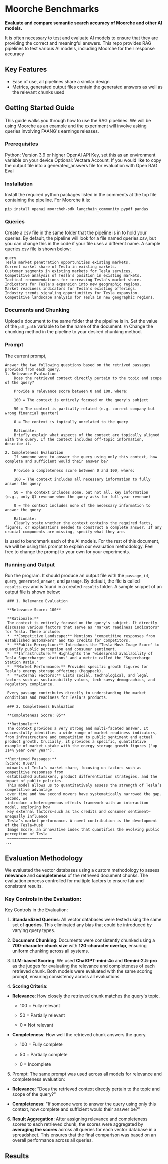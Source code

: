# Moorche Benchmarks

**Evaluate and compare semantic search accuracy of Moorche and other AI models.**

It is often necessary to test and evaluate AI models to ensure that they are providing the correct and meaningful answers. This repo provides RAG pipelines to test various AI models, including Moorche for their response accuracy

## Key Features
- Ease of use, all pipelines share a similar design
- Metrics, generated output files contain the generated answers as well as the relevant chunks used
## Getting Started Guide
This guide walks you through how to use the RAG pipelines. We will be using Moorche as an example and the experiment will involve asking queries involving FAANG's earnings releases.
### Prerequisites
Python: Version 3.9 or higher
OpenAI API Key, set this as an environment variable on your device
Optional: Vectara Account, If you would like to copy the output file into a generated_answers file for evaluation with Open RAG Eval
### Installation
Install the required python packages listed in the comments at the top file containing the pipeline. For Moorche it is:
```
pip install openai moorcheh-sdk langchain_community pypdf pandas
```
### Queries
Create a csv file in the same folder that the pipeline is in to hold your queries. By default, the pipeline will look for a file named queries.csv, but you can change this in the code if your file uses a different name. A sample queries.csv file is shown below:
```
query
Tesla market penetration opportunities existing markets.
Current market share of Tesla in existing markets.
Customer segments in existing markets for Tesla services.
Competitive analysis of Tesla's position in existing markets. 
Tactical recommendations for increasing Tesla's market share. 
Indicators for Tesla's expansion into new geographic regions.
Market readiness indicators for Tesla's existing offerings.
Industry trends signaling opportunities for Tesla expansion.
Competitive landscape analysis for Tesla in new geographic regions.
```
### Documents and Chunking
Upload a document to the same folder that the pipeline is in. Set the value of the `pdf_path` variable to be the name of the document. \n
Change the chunking method in the pipeline to your desired chunking method.

### Prompt
The current prompt,
```
Answer the two following questions based on the retrived passages provided from each query.
1. Relevance Evaluation
    Does the retrieved context directly pertain to the topic and scope of the query?

    Provide a relevance score between 0 and 100, where:

    100 = The context is entirely focused on the query's subject

    50 = The context is partially related (e.g. correct company but wrong financial quarter)

    0 = The context is topically unrelated to the query

    Rationale:
    Briefly explain what aspects of the context are topically aligned with the query. If the context includes off-topic information, describe it.

2. Completeness Evaluation
    If someone were to answer the query using only this context, how complete and sufficient would their answer be?

    Provide a completeness score between 0 and 100, where:

    100 = The context includes all necessary information to fully answer the query

    50 = The context includes some, but not all, key information (e.g., only Q1 revenue when the query asks for full-year revenue)

    0 = The context includes none of the necessary information to answer the query

    Rationale:
    Clearly state whether the context contains the required facts, figures, or explanations needed to construct a complete answer. If any crucial components are missing, specify what they are.
```
is used to benchmark each of the AI models. For the rest of this document, we will be using this prompt to explain our evaluation methodology. Feel free to change the prompt to your own for your experiments.

### Running and Output
Run the program. It should produce an output file with the `passage_id`, `query`, `generated_answer`, and `passage`. By default, the file is called `results.csv` and is found in a created `results` folder. A sample snippet of an output file is shown below:
```
 ### 1. Relevance Evaluation
 
 **Relevance Score: 100**
 
 **Rationale:**
 The context is entirely focused on the query's subject. It directly discusses various factors that serve as "market readiness indicators" for Tesla. These include:
 *  **Competitive Landscape:** Mentions "competitive responses from established automakers" and tax credits for competitors.
 *  **Public Perception:** Introduces the "Tesla–Musk Image Score" to quantify public perception and consumer sentiment.
 *  **Infrastructure:** Highlights the "widespread availability of Tesla Supercharger stations" and a metric called the "Supercharge Station Ratio."
 *  **Market Performance:** Provides specific growth figures for Tesla's energy storage offerings (Megapack).
 *  **External Factors:** Lists social, technological, and legal factors such as sustainability values, tech-savvy demographics, and regulatory compliance.
 
 Every passage contributes directly to understanding the market conditions and readiness for Tesla's products.

 ### 2. Completeness Evaluation
 
 **Completeness Score: 85**
 
 **Rationale:**
 The context provides a very strong and multi-faceted answer. It successfully identifies a wide range of market readiness indicators, from infrastructure and competition to public sentiment and actual product growth. Crucially, it provides a specific, quantitative example of market uptake with the energy storage growth figures ("up 114% year over year").

**Retrieved Passages:**
[Score: 0.087]
 minants of Tesla’s market share, focusing on factors such as competitive responses from
 established automakers, product differentiation strategies, and the impact of public policies.
 This model allows us to quantitatively assess the strength of Tesla’s competitive advantage
 over time and how second movers have systematically narrowed the gap. Second, we
 introduce a heterogeneous effects framework with an interaction model, exploring how
 key external factors—such as tax credits and consumer sentiment—unequally influence
 Tesla’s market performance. A novel contribution is the development of the Tesla–Musk
 Image Score, an innovative index that quantifies the evolving public perception of Tesla
 ====================
...
```


## Evaluation Methodology
We evaluated the vector databases using a custom methodology to assess **relevance** and **completeness** of the retrieved document chunks. The evaluation process controlled for multiple factors to ensure fair and consistent results.

### Key Controls in the Evaluation:
Key Controls in the Evaluation:
1. **Standardized Queries**: All vector databases were tested using the same set of **queries**. This eliminated any bias that could be introduced by varying query types.

2. **Document Chunking**: Documents were consistently chunked using a **700-character chunk size** with **120-character overlap**, ensuring uniform chunking across all systems.

3. **LLM-based Scoring**: We used **ChatGPT-mini-4o** and **Gemini-2.5-pro** as the judges for evaluating the relevance and completeness of each retrieved chunk. Both models were evaluated with the same scoring prompt, ensuring consistency across all evaluations.

4. **Scoring Criteria**:

  - **Relevance**: How closely the retrieved chunk matches the query's topic.

    - 100 = Fully relevant

    - 50 = Partially relevant

    - 0 = Not relevant

  - **Completeness**: How well the retrieved chunk answers the query.

    - 100 = Fully complete

    - 50 = Partially complete

    - 0 = Incomplete

5. Prompt: The same prompt was used across all models for relevance and completeness evaluation:

  - **Relevance**: "Does the retrieved context directly pertain to the topic and scope of the query?"

  - **Completeness**: "If someone were to answer the query using only this context, how complete and sufficient would their answer be?"

6. **Result Aggregation**: After assigning relevance and completeness scores to each retrieved chunk, the scores were aggregated by **averaging the scores** across all queries for each vector database in a spreadsheet. This ensures that the final comparison was based on an overall performance across all queries.

## Results
